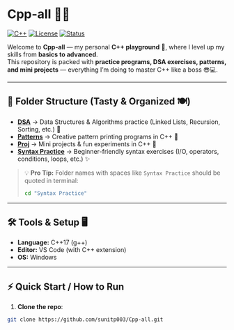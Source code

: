 # Cpp-all 🚀✨

[![C++](https://img.shields.io/badge/Language-C%2B%2B-blue?style=flat-square)](https://isocpp.org/) [![License](https://img.shields.io/badge/License-MIT-green?style=flat-square)](LICENSE) [![Status](https://img.shields.io/badge/Status-Active-brightgreen?style=flat-square)]()

Welcome to **Cpp-all** — my personal **C++ playground** 🎯, where I level up my skills from **basics to advanced**.  
This repository is packed with **practice programs, DSA exercises, patterns, and mini projects** — everything I’m doing to master C++ like a boss 😎💻.

---

## 📂 Folder Structure (Tasty & Organized 🍽️)
- **[DSA](./DSA/)** → Data Structures & Algorithms practice (Linked Lists, Recursion, Sorting, etc.) 🧠  
- **[Patterns](./Patterns/)** → Creative pattern printing programs in C++ 🎨  
- **[Proj](./Proj/)** → Mini projects & fun experiments in C++ 🚀  
- **[Syntax Practice](./Syntax%20practice/)** → Beginner-friendly syntax exercises (I/O, operators, conditions, loops, etc.) ✨  

> 💡 **Pro Tip:** Folder names with spaces like `Syntax Practice` should be quoted in terminal:  
> ```bash
> cd "Syntax Practice"
> ```

---

## 🛠️ Tools & Setup 🖥️
- **Language:** C++17 (g++)  
- **Editor:** VS Code (with C++ extension)  
- **OS:** Windows  

---

## ⚡ Quick Start / How to Run
1. **Clone the repo**:
```bash
git clone https://github.com/sunitp003/Cpp-all.git
